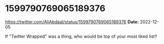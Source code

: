 # 1599790769065189376
https://twitter.com/AliAbdaal/status/1599790769065189376
**Date:** 2022-12-05

If "Twitter Wrapped" was a thing, who would be top of your most liked list?
